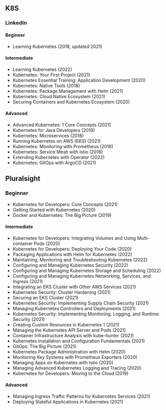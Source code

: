 ## K8S

### LinkedIn

#### Beginner
* Learning Kubernetes (2018, updated 2021)

#### Intermediate
* Learning Kubernetes (2022)
* Kubernetes: Your First Project (2021)
* Kubernetes Essential Training: Application Development (2020)
* Kubernetes: Native Tools (2018)
* Kubernetes: Package Management with Helm (2021)
* Kubernetes: Cloud Native Ecosystem (2021)
* Securing Containers and Kubernetes Ecosystem (2020)

#### Advanced
* Advanced Kubernetes: 1 Core Concepts (2021)
* Kubernetes for Java Developers (2019)
* Kubernetes: Microservices (2018)
* Running Kubernetes on AWS (EKS) (2021)
* Kubernetes: Monitoring with Prometheus (2018)
* Kubernetes: Service Mesh with Istio (2018)
* Extending Kubernetes with Operator (2022)
* Kubernetes: GitOps with ArgoCD (2021)

## Pluralsight

### Beginner
* Kubernetes for Developers: Core Concepts (2021)
* Getting Started with Kubernetes (2020)
* Docker and Kubernetes: The Big Picture (2019)

#### Intermediate
* Kubernetes for Developers: Integrating Volumes and Using Multi-container Pods (2020)
* Kubernetes for Developers: Deploying Your Code (2020)
* Packaging Applications with Helm for Kubernetes (2022)
* Maintaining, Monitoring and Troubleshooting Kubernetes (2022)
* Configuring and Managing Kubernetes Security (2022)
* Configuring and Managing Kubernetes Storage and Scheduling (2022)
* Configuring and Managing Kubernetes Networking, Services, and Ingress (2021)
* Integrating an EKS Cluster with Other AWS Services (2021)
* Kubernetes Security: Cluster Hardening (2021)
* Securing an EKS Cluster (2021)
* Kubernetes Security: Implementing Supply Chain Security (2021)
* Managing Kubernetes Controllers and Deployments (2021)
* Kubernetes Security: Implementing Monitoring, Logging, and Runtime Security (2021)
* Creating Custom Resources in Kubernetes 1 (2021)
* Managing the Kubernetes API Server and Pods (2021)
* Container Infrastructure Analysis with kube-hunter (2021)
* Kubernetes Installation and Configuration Fundamentals (2021)
* GitOps: The Big Picture (2021)
* Kubernetes Package Administration with Helm (2020)
* Monitoring Key Systems with Prometheus Exporters (2020)
* Managing Apps on Kubernetes with Istio (2020)
* Managing Advanced Kubernetes Logging and Tracing (2020)
* Kubernetes for Developers: Moving to the Cloud (2019)

#### Advanced
* Managing Ingress Traffic Patterns for Kubernetes Services (2021)
* Deploying Stateful Applications in Kubernetes (2021)
